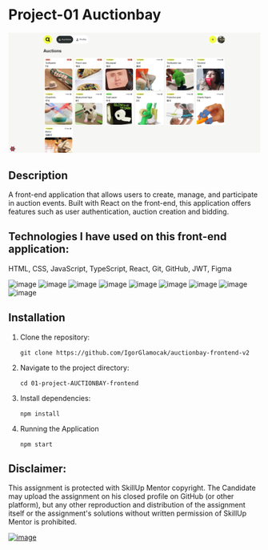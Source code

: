 # Project-01 Auctionbay
![Auctions page screenshot](assets/auctions.png)

## Description
A front-end application that allows users to create, manage, and participate in auction events. Built with React on the front-end, this application offers features such as user authentication, auction creation and bidding.


## Technologies I have used on this front-end application:

HTML, CSS, JavaScript, TypeScript, React, Git, GitHub, JWT, Figma

<img alt="image" src="https://cdn-icons-png.freepik.com/512/919/919827.png" width="30px" /> <img alt="image" src="https://cdn-icons-png.freepik.com/512/5968/5968242.png" width="30px" /> <img alt="image" src="https://brotherants.com/skillupmentor/images/image17.png" width="30px" /> <img alt="image" src="https://brotherants.com/skillupmentor/images/image4.png" width="30px" /> <img alt="image" src="https://upload.wikimedia.org/wikipedia/commons/thumb/a/a7/React-icon.svg/2300px-React-icon.svg.png" width="30px" /> <img alt="image" src="https://brotherants.com/skillupmentor/images/image2.png" width="30px" /> <img alt="image" src="https://brotherants.com/skillupmentor/images/image10.png" width="30px" /> <img alt="image" src="https://brotherants.com/skillupmentor/images/image14.png" width="30px" /> <img alt="image" src="https://static-00.iconduck.com/assets.00/apps-figma-icon-2048x2048-ctjj5ab7.png" width="30px" />


## Installation
1. Clone the repository:
   ```
   git clone https://github.com/IgorGlamocak/auctionbay-frontend-v2
   ```
2. Navigate to the project directory:
   ```
   cd 01-project-AUCTIONBAY-frontend
   ```
3. Install dependencies:
   ```
   npm install
   ```

4. Running the Application
   ```
   npm start
   ```

## Disclaimer:

This assignment is protected with SkillUp Mentor copyright. The Candidate may upload the assignment on his closed profile on GitHub (or other platform), but any other reproduction and distribution of the assignment itself or the assignment's solutions without written permission of SkillUp Mentor is prohibited.

<a href="https://skillupmentor.com/">
    <img alt="image" src="https://skillupmentor.com/media/skillupmentorLogoArrowsVertical.png" width="180px" />
</a>